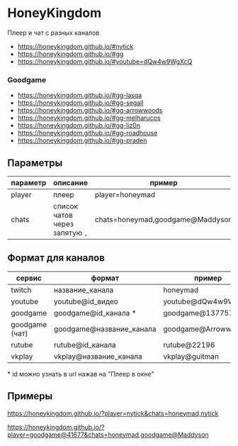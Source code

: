 # HoneyKingdom

Плеер и чат с разных каналов

- https://honeykingdom.github.io/#nytick
- https://honeykingdom.github.io/#gg
- https://honeykingdom.github.io/#youtube=dQw4w9WgXcQ

### Goodgame

- https://honeykingdom.github.io/#gg-lasqa
- https://honeykingdom.github.io/#gg-segall
- https://honeykingdom.github.io/#gg-arrowwoods
- https://honeykingdom.github.io/#gg-melharucos
- https://honeykingdom.github.io/#gg-liz0n
- https://honeykingdom.github.io/#gg-roadhouse
- https://honeykingdom.github.io/#gg-praden

## Параметры

| параметр | описание                       | пример                           |
| -------- | ------------------------------ | -------------------------------- |
| player   | плеер                          | player=honeymad                  |
| chats    | список чатов через запятую `,` | chats=honeymad,goodgame@Maddyson |

## Формат для каналов

| сервис         | формат                   | пример              |
| -------------- | ------------------------ | ------------------- |
| twitch         | название_канала          | honeymad            |
| youtube        | youtube@id_видео         | youtube@dQw4w9WgXcQ |
| goodgame       | goodgame@id_канала \*    | goodgame@137757     |
| goodgame (чат) | goodgame@название_канала | goodgame@Arrowwood  |
| rutube         | rutube@id_канала         | rutube@22196        |
| vkplay         | vkplay@название_канала   | vkplay@guitman      |

\* id можно узнать в url нажав на "Плеер в окне"

## Примеры

https://honeykingdom.github.io/?player=nytick&chats=honeymad,nytick

https://honeykingdom.github.io/?player=goodgame@41677&chats=honeymad,goodgame@Maddyson
